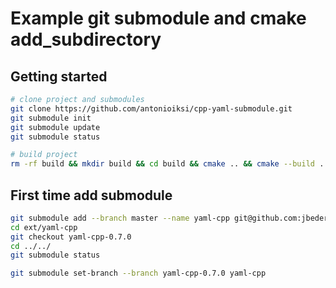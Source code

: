 # Example git submodule and cmake add_subdirectory 

## Getting started 
```sh
# clone project and submodules
git clone https://github.com/antonioiksi/cpp-yaml-submodule.git
git submodule init
git submodule update
git submodule status

# build project
rm -rf build && mkdir build && cd build && cmake .. && cmake --build . 
```
## First time add submodule
```sh
git submodule add --branch master --name yaml-cpp git@github.com:jbeder/yaml-cpp.git ext/yaml-cpp
cd ext/yaml-cpp
git checkout yaml-cpp-0.7.0
cd ../../ 
git submodule status

git submodule set-branch --branch yaml-cpp-0.7.0 yaml-cpp

```